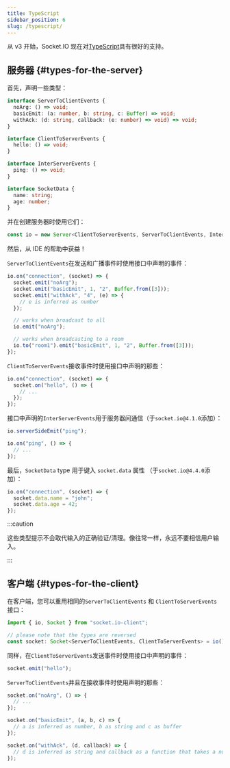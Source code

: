 ```yaml
---
title: TypeScript
sidebar_position: 6
slug: /typescript/
---
```


从 v3 开始，Socket.IO 现在对[TypeScript](https://www.typescriptlang.org/)具有很好的支持。

## 服务器 {#types-for-the-server}

首先，声明一些类型：

```ts
interface ServerToClientEvents {
  noArg: () => void;
  basicEmit: (a: number, b: string, c: Buffer) => void;
  withAck: (d: string, callback: (e: number) => void) => void;
}

interface ClientToServerEvents {
  hello: () => void;
}

interface InterServerEvents {
  ping: () => void;
}

interface SocketData {
  name: string;
  age: number;
}
```

并在创建服务器时使用它们：

```ts
const io = new Server<ClientToServerEvents, ServerToClientEvents, InterServerEvents, SocketData>();
```

然后，从 IDE 的帮助中获益！

`ServerToClientEvents`在发送和广播事件时使用接口中声明的事件：

```ts
io.on("connection", (socket) => {
  socket.emit("noArg");
  socket.emit("basicEmit", 1, "2", Buffer.from([3]));
  socket.emit("withAck", "4", (e) => {
    // e is inferred as number
  });

  // works when broadcast to all
  io.emit("noArg");

  // works when broadcasting to a room
  io.to("room1").emit("basicEmit", 1, "2", Buffer.from([3]));
});
```

`ClientToServerEvents`接收事件时使用接口中声明的那些：

```ts
io.on("connection", (socket) => {
  socket.on("hello", () => {
    // ...
  });
});
```

接口中声明的`InterServerEvents`用于服务器间通信（于`socket.io@4.1.0`添加）：

```ts
io.serverSideEmit("ping");

io.on("ping", () => {
  // ...
});
```

最后，`SocketData` type 用于键入 `socket.data` 属性 （于`socket.io@4.4.0`添加）：

```ts
io.on("connection", (socket) => {
  socket.data.name = "john";
  socket.data.age = 42;
});
```

:::caution

这些类型提示不会取代输入的正确验证/清理。像往常一样，永远不要相信用户输入。

:::

## 客户端 {#types-for-the-client}

在客户端，您可以重用相同的`ServerToClientEvents` 和 `ClientToServerEvents` 接口：

```ts
import { io, Socket } from "socket.io-client";

// please note that the types are reversed
const socket: Socket<ServerToClientEvents, ClientToServerEvents> = io();
```

同样，在`ClientToServerEvents`发送事件时使用接口中声明的事件：

```ts
socket.emit("hello");
```

`ServerToClientEvents`并且在接收事件时使用声明的那些：

```ts
socket.on("noArg", () => {
  // ...
});

socket.on("basicEmit", (a, b, c) => {
  // a is inferred as number, b as string and c as buffer
});

socket.on("withAck", (d, callback) => {
  // d is inferred as string and callback as a function that takes a number as argument
});
```
